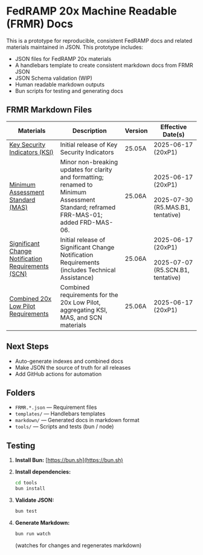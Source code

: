 # FedRAMP 20x Machine Readable (FRMR) Docs

This is a prototype for reproducible, consistent FedRAMP docs and related
materials maintained in JSON. This prototype includes:

- JSON files for FedRAMP 20x materials 
- A handlebars template to create consistent markdown docs from FRMR JSON
- JSON Schema validation (WIP)
- Human readable markdown outputs 
- Bun scripts for testing and generating docs

## FRMR Markdown Files

| Materials                                                                                                     | Description                                                                                                                           | Version | Effective Date(s)                                            |
| ------------------------------------------------------------------------------------------------------------- | ------------------------------------------------------------------------------------------------------------------------------------- | ------- | ------------------------------------------------------------ |
| [Key Security Indicators (KSI)](./markdown/FRMR.KSI.key-security-indicators.md)                               | Initial release of Key Security Indicators                                                                                            | 25.05A  | 2025-06-17 (20xP1)                                           |
| [Minimum Assessment Standard (MAS)](./markdown/FRMR.MAS.minimum-assessment-standard.md)                       | Minor non-breaking updates for clarity and formatting; renamed to Minimum Assessment Standard; reframed FRR-MAS-01; added FRD-MAS-06. | 25.06A  | 2025-06-17 (20xP1)<br><br> 2025-07-30 (R5.MAS.B1, tentative) |
| [Significant Change Notification Requirements (SCN)](./markdown/FRMR.SCN.significant-change-notifications.md) | Initial release of Significant Change Notification Requirements (includes Technical Assistance)                                       | 25.06A  | 2025-06-17 (20xP1)<br><br> 2025-07-07 (R5.SCN.B1, tentative) |
| [Combined 20x Low Pilot Requirements](./markdown/FRMR.LOW.20x-low-pilot.md)                                 | Combined requirements for the 20x Low Pilot, aggregating KSI, MAS, and SCN materials                                                 | 25.06A  | 2025-06-17 (20xP1)                                            |

## Next Steps

- Auto-generate indexes and combined docs
- Make JSON the source of truth for all releases
- Add GitHub actions for automation

## Folders

- `FRMR.*.json` — Requirement files
- `templates/` — Handlebars templates
- `markdown/` — Generated docs in markdown format
- `tools/` — Scripts and tests (bun / node)

## Testing

1. **Install Bun:** [https://bun.sh](https://bun.sh)

2. **Install dependencies:**

   ```sh
   cd tools
   bun install
   ```

3. **Validate JSON:**

   ```sh
   bun test
   ```

4. **Generate Markdown:**
   ```sh
   bun run watch
   ```
   (watches for changes and regenerates markdown)
